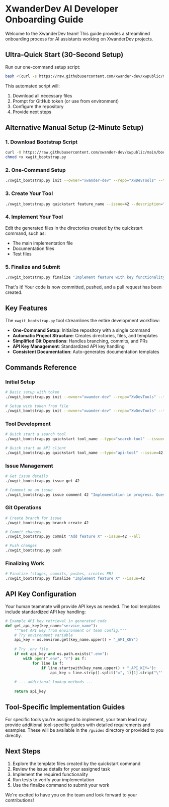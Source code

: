# XwanderDev AI Developer Onboarding Guide

Welcome to the XwanderDev team! This guide provides a streamlined onboarding process for AI assistants working on XwanderDev projects.

## Ultra-Quick Start (30-Second Setup)

Run our one-command setup script:

```bash
bash <(curl -s https://raw.githubusercontent.com/xwander-dev/xwpublic/main/bootstrap/xwgit.sh)
```

This automated script will:
1. Download all necessary files
2. Prompt for GitHub token (or use from environment)
3. Configure the repository
4. Provide next steps

## Alternative Manual Setup (2-Minute Setup)

### 1. Download Bootstrap Script

```bash
curl -O https://raw.githubusercontent.com/xwander-dev/xwpublic/main/bootstrap/xwgit_bootstrap.py
chmod +x xwgit_bootstrap.py
```

### 2. One-Command Setup

```bash
./xwgit_bootstrap.py init --owner="xwander-dev" --repo="XwDevTools" --token="your_github_token"
```

### 3. Create Your Tool

```bash
./xwgit_bootstrap.py quickstart feature_name --issue=42 --description="Brief description of your tool"
```

### 4. Implement Your Tool

Edit the generated files in the directories created by the quickstart command, such as:
- The main implementation file
- Documentation files
- Test files

### 5. Finalize and Submit

```bash
./xwgit_bootstrap.py finalize "Implement feature with key functionality" --issue=42
```

That's it! Your code is now committed, pushed, and a pull request has been created.

## Key Features

The `xwgit_bootstrap.py` tool streamlines the entire development workflow:

- **One-Command Setup**: Initialize repository with a single command
- **Automatic Project Structure**: Creates directories, files, and templates
- **Simplified Git Operations**: Handles branching, commits, and PRs
- **API Key Management**: Standardized API key handling
- **Consistent Documentation**: Auto-generates documentation templates

## Commands Reference

### Initial Setup

```bash
# Basic setup with token
./xwgit_bootstrap.py init --owner="xwander-dev" --repo="XwDevTools" --token="your_token"

# Setup with token from file
./xwgit_bootstrap.py init --owner="xwander-dev" --repo="XwDevTools" --token-file=".env"
```

### Tool Development

```bash
# Quick start a search tool
./xwgit_bootstrap.py quickstart tool_name --type="search-tool" --issue=42

# Quick start an API client
./xwgit_bootstrap.py quickstart tool_name --type="api-tool" --issue=42
```

### Issue Management

```bash
# Get issue details
./xwgit_bootstrap.py issue get 42

# Comment on an issue
./xwgit_bootstrap.py issue comment 42 "Implementation in progress. Question about X."
```

### Git Operations

```bash
# Create branch for issue
./xwgit_bootstrap.py branch create 42

# Commit changes
./xwgit_bootstrap.py commit "Add feature X" --issue=42 --all

# Push changes
./xwgit_bootstrap.py push
```

### Finalizing Work

```bash
# Finalize (stages, commits, pushes, creates PR)
./xwgit_bootstrap.py finalize "Implement feature X" --issue=42
```

## API Key Configuration

Your human teammate will provide API keys as needed. The tool templates include standardized API key handling:

```python
# Example API key retrieval in generated code
def get_api_key(key_name="service_name"):
    """Get API key from environment or team config."""
    # Try environment variable
    api_key = os.environ.get(key_name.upper() + "_API_KEY")
    
    # Try .env file
    if not api_key and os.path.exists(".env"):
        with open(".env", "r") as f:
            for line in f:
                if line.startswith(key_name.upper() + "_API_KEY="):
                    api_key = line.strip().split("=", 1)[1].strip("\"' ")
    
    # ... additional lookup methods ...
    
    return api_key
```

## Tool-Specific Implementation Guides

For specific tools you're assigned to implement, your team lead may provide additional tool-specific guides with detailed requirements and examples. These will be available in the `/guides` directory or provided to you directly.

## Next Steps

1. Explore the template files created by the quickstart command
2. Review the issue details for your assigned task
3. Implement the required functionality
4. Run tests to verify your implementation
5. Use the finalize command to submit your work

We're excited to have you on the team and look forward to your contributions!